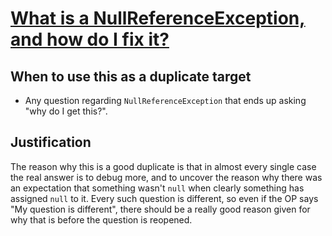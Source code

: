 # [What is a NullReferenceException, and how do I fix it?](https://stackoverflow.com/questions/4660142/what-is-a-nullreferenceexception-and-how-do-i-fix-it/4660186#4660186)

## When to use this as a duplicate target

* Any question regarding `NullReferenceException` that ends up asking "why do I get this?".

## Justification

The reason why this is a good duplicate is that in almost every single case the real answer
is to debug more, and to uncover the reason why there was an expectation that something
wasn't `null` when clearly something has assigned `null` to it. Every such question is different,
so even if the OP says "My question is different", there should be a really good reason given
for why that is before the question is reopened.
